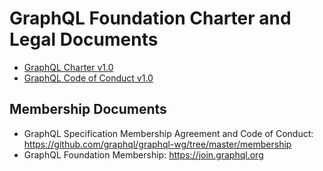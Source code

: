 # GraphQL Foundation Charter and Legal Documents

* [GraphQL Charter v1.0](https://foundation.graphql.org/files/GraphQL_Foundation-Participation_Agreement-Preview.pdf)
* [GraphQL Code of Conduct v1.0](CODE-OF-CONDUCT.md)

## Membership Documents

* GraphQL Specification Membership Agreement and Code of Conduct: https://github.com/graphql/graphql-wg/tree/master/membership
* GraphQL Foundation Membership: https://join.graphql.org

